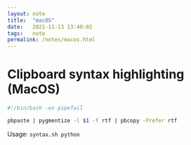 ```yaml
---
layout: note
title:  "macOS"
date:   2021-11-13 13:40:02
tags:   note
permalink: /notes/macos.html
---
```


# Clipboard syntax highlighting (MacOS)

```bash
#!/bin/bash -eo pipefail

pbpaste | pygmentize -l $1 -f rtf | pbcopy -Prefer rtf
```

Usage: `syntax.sh python`

